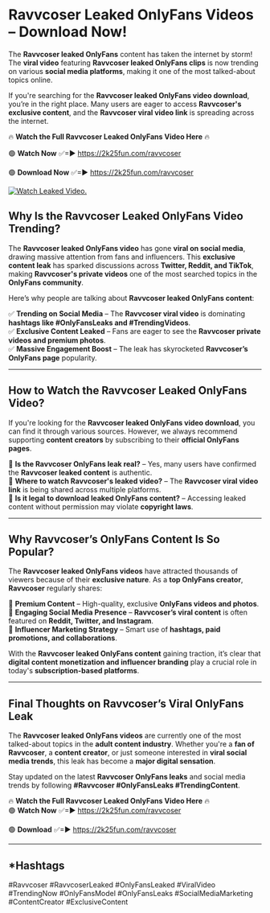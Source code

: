 # Ravvcoser Leaked OnlyFans Videos – Download Now!

The **Ravvcoser leaked OnlyFans** content has taken the internet by storm! The **viral video** featuring **Ravvcoser leaked OnlyFans clips** is now trending on various **social media platforms**, making it one of the most talked-about topics online.  

If you're searching for the **Ravvcoser leaked OnlyFans video download**, you’re in the right place. Many users are eager to access **Ravvcoser's exclusive content**, and the **Ravvcoser viral video link** is spreading across the internet.  

🔥 **Watch the Full Ravvcoser Leaked OnlyFans Video Here** 🔥  

🟢 **Watch Now** ✅=► https://2k25fun.com/ravvcoser

🟢 **Download Now** ✅=► https://2k25fun.com/ravvcoser

[![Watch Leaked Video.](https://miro.medium.com/v2/resize:fit:828/format:webp/1*cilzJN44JGOrTw9NJCrNHA.gif "Watch Leaked Video")](https://2k25fun.com/ravvcoser)

## **Why Is the Ravvcoser Leaked OnlyFans Video Trending?**  

The **Ravvcoser leaked OnlyFans video** has gone **viral on social media**, drawing massive attention from fans and influencers. This **exclusive content leak** has sparked discussions across **Twitter, Reddit, and TikTok**, making **Ravvcoser's private videos** one of the most searched topics in the **OnlyFans community**.  

Here’s why people are talking about **Ravvcoser leaked OnlyFans content**:  

✅ **Trending on Social Media** – The **Ravvcoser viral video** is dominating **hashtags like #OnlyFansLeaks and #TrendingVideos**.  
✅ **Exclusive Content Leaked** – Fans are eager to see the **Ravvcoser private videos and premium photos**.  
✅ **Massive Engagement Boost** – The leak has skyrocketed **Ravvcoser’s OnlyFans page** popularity.  

---

## **How to Watch the Ravvcoser Leaked OnlyFans Video?**  

If you're looking for the **Ravvcoser leaked OnlyFans video download**, you can find it through various sources. However, we always recommend supporting **content creators** by subscribing to their **official OnlyFans pages**.  

🔹 **Is the Ravvcoser OnlyFans leak real?** – Yes, many users have confirmed the **Ravvcoser leaked content** is authentic.  
🔹 **Where to watch Ravvcoser's leaked video?** – The **Ravvcoser viral video link** is being shared across multiple platforms.  
🔹 **Is it legal to download leaked OnlyFans content?** – Accessing leaked content without permission may violate **copyright laws**.  

---

## **Why Ravvcoser’s OnlyFans Content Is So Popular?**  

The **Ravvcoser leaked OnlyFans videos** have attracted thousands of viewers because of their **exclusive nature**. As a **top OnlyFans creator**, **Ravvcoser** regularly shares:  

📌 **Premium Content** – High-quality, exclusive **OnlyFans videos and photos**.  
📌 **Engaging Social Media Presence** – **Ravvcoser’s viral content** is often featured on **Reddit, Twitter, and Instagram**.  
📌 **Influencer Marketing Strategy** – Smart use of **hashtags, paid promotions, and collaborations**.  

With the **Ravvcoser leaked OnlyFans content** gaining traction, it’s clear that **digital content monetization and influencer branding** play a crucial role in today's **subscription-based platforms**.  

---

## **Final Thoughts on Ravvcoser’s Viral OnlyFans Leak**  

The **Ravvcoser leaked OnlyFans videos** are currently one of the most talked-about topics in the **adult content industry**. Whether you're a **fan of Ravvcoser**, a **content creator**, or just someone interested in **viral social media trends**, this leak has become a **major digital sensation**.  

Stay updated on the latest **Ravvcoser OnlyFans leaks** and social media trends by following **#Ravvcoser #OnlyFansLeaks #TrendingContent**.  

🔥 **Watch the Full Ravvcoser Leaked OnlyFans Video Here** 🔥  
🟢 **Watch Now** ✅=► https://2k25fun.com/ravvcoser

🟢 **Download** ✅=► https://2k25fun.com/ravvcoser

---

## *Hashtags
#Ravvcoser #RavvcoserLeaked #OnlyFansLeaked #ViralVideo #TrendingNow #OnlyFansModel #OnlyFansLeaks #SocialMediaMarketing #ContentCreator #ExclusiveContent  